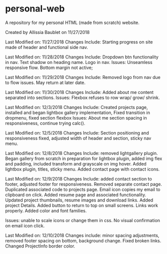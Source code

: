 # personal-web
A repository for my personal HTML (made from scratch) website.

Created by Allissia Baublet on 11/27/2018

Last Modified on: 11/27/2018
  Changes Include: Starting progress on site made of header and functional side nav.

Last Modified on: 11/28/2018
  Changes Include: Dropdown btn functionality in nav. Text shadow on heading name. Logo in nav.
  Issues: Unseamless responsive flow. Bottom margin not active;

Last Modified on: 11/29/2018
  Changes Include: Removed logo from nav due to flow issues. May return at later date.

Last Modified on: 11/30/2018
  Changes Include: Added about me content separated into sections.
  Issues: Flexbox refuses to row wrap/ grow/ shrink.

Last Modified on: 12/3/2018
  Changes Include: Created projects page, installed and began lightbox gallery implementation, Fixed transition in dropmenu, fixed section flexbox
  Issues: About me section spacing in responsiveness, continue trying calc().

Last Modified on: 12/5/2018
  Changes Include: Section positioning and responsiveness fixed, adjusted width of header and section, sticky nav menu.

Last Modified on: 12/8/2018
  Changes Include: removed lightgallery plugin. Began gallery from scratch in preparation for lightbox plugin, added img flex and padding, included transform and grayscale on img hover. Added lightbox plugin, titles, sticky menu. Added contact page with contact icons.

Last Modified on: 12/9/2018
  Changes Include: added contact section to footer, adjusted footer for responsiveness. Removed separate contact page. Duplicated associated code to projects page. Email icon copies my email to clipboard on click. Added resume page and associated functionality. Updated project thumbnails, resume images and download links. Added project Details. Added button to return to top on small screens. Links work properly. Added color and font families.

  Issues: unable to scale icons or change them in css. No visual confirmation on email icon click.

Last Modified on: 12/10/2018
  Changes include: minor spacing adjustments, removed footer spacing on bottom, background change. Fixed broken links. Changed ProjectInfo border color.
